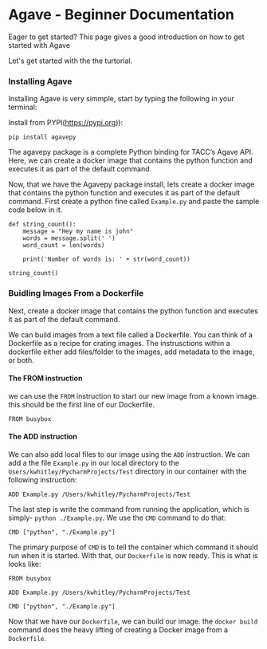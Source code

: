 # Agave - Beginner Documentation

Eager to get started? This page gives a good introduction on how to get started with Agave

Let's get started with the the turtorial.

### Installing Agave

Installing Agave is very simmple, start by typing the following in your terminal:

Install from PYPI(https://pypi.org)):
```
pip install agavepy
```
The agavepy package is a complete Python binding for TACC’s Agave API. Here, we can create a docker image that contains the python function and executes it as part of the default command.

Now, that we have the Agavepy package install, lets create a docker image that contains the python function and executes it as part of the default command. First create a python fine called `Example.py` and paste the sample code below in it.
```
def string_count():
    message = "Hey my name is john"
    words = message.split(' ')
    word_count = len(words)

    print('Number of words is: ' + str(word_count))

string_count()
```
### Buidling Images From a Dockerfile
Next, create a docker image that contains the python function and executes it as part of the default command. 

We can build images from a text file called a Dockerfile. You can think of a Dockerfile as a recipe for crating images. The instrusctions within a dockerfile either add files/folder to the images, add metadata to the image, or both.

#### The FROM instruction
we can use the `FROM` instruction to start our new image from a known image. this should be the first line of our Dockerfile.
```
FROM busybox
```
#### The ADD instruction
We can also add local files to our image using the `ADD` instruction. We can add a the file `Example.py` in our local directory to the `Users/kwhitley/PycharmProjects/Test` directory in our container with the following instruction:
``` 
ADD Example.py /Users/kwhitley/PycharmProjects/Test
```
The last step is write the command from running the application, which is simply- `python ./Example.py`. We use the `CMD` command to do that:
```
CMD ["python", "./Example.py"]
```
The primary purpose of `CMD` is to tell the container which command it should run when it is started. With that, our `Dockerfile` is now ready. This is what is looks like:
```
FROM busybox

ADD Example.py /Users/kwhitley/PycharmProjects/Test

CMD ["python", "./Example.py"]
```
Now that we have our `Dockerfile`, we can build our image. the `docker build` command does the heavy lifting of creating a Docker image from a `Dockerfile`.





